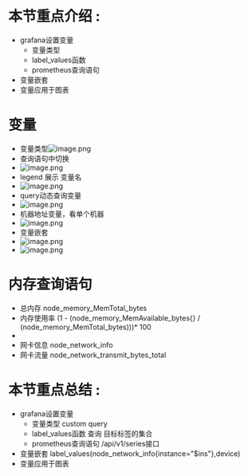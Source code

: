 # 本节重点介绍 :

- grafana设置变量
  - 变量类型
  - label_values函数
  - prometheus查询语句
- 变量嵌套
- 变量应用于图表

# 变量

- 变量类型![image.png](http://jutibolg.oss-cn-shenzhen.aliyuncs.com/908/1629022733000/f391195b9103432786eb0bfdb0fd56c0.png)
- 查询语句中切换
- ![image.png](http://jutibolg.oss-cn-shenzhen.aliyuncs.com/908/1629022733000/799fff3b727043cfae38297d6d4c66fc.png)
- legend 展示 变量名
- ![image.png](http://jutibolg.oss-cn-shenzhen.aliyuncs.com/908/1629022733000/18a2427150b745629ff7526a237e16d0.png)
- query动态查询变量
- ![image.png](http://jutibolg.oss-cn-shenzhen.aliyuncs.com/908/1629022733000/a6474b2cdace49b19d19d8e886ffdb02.png)
- 机器地址变量，看单个机器
- ![image.png](http://jutibolg.oss-cn-shenzhen.aliyuncs.com/908/1629022733000/f70bd8fae8cc4b3e8447c744941d2a04.png)
- 变量嵌套
- ![image.png](http://jutibolg.oss-cn-shenzhen.aliyuncs.com/908/1629022733000/0364acea50464dc2a4ce41deca854f66.png)
- ![image.png](http://jutibolg.oss-cn-shenzhen.aliyuncs.com/908/1629022733000/4f6e4458fb684320aad7b2f522875751.png)

# 内存查询语句

- 总内存 node_memory_MemTotal_bytes
- 内存使用率 (1 - (node_memory_MemAvailable_bytes{} / (node_memory_MemTotal_bytes)))* 100
-
- 网卡信息 node_network_info
- 网卡流量 node_network_transmit_bytes_total

# 本节重点总结 :

- grafana设置变量
  - 变量类型 custom  query
  - label_values函数 查询 目标标签的集合
  - prometheus查询语句 /api/v1/series接口
- 变量嵌套   label_values(node_network_info{instance="$ins"},device)
- 变量应用于图表
